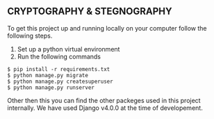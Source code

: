 CRYPTOGRAPHY & STEGNOGRAPHY 
---------------------------------------------------------------------------------------
To get this project up and running locally on your computer follow the following steps.
1. Set up a python virtual environment
2. Run the following commands
```
$ pip install -r requirements.txt
$ python manage.py migrate
$ python manage.py createsuperuser
$ python manage.py runserver
```
Other then this you can find the other packeges used in this project internally.
We have used Django v4.0.0 at the time of developement.

